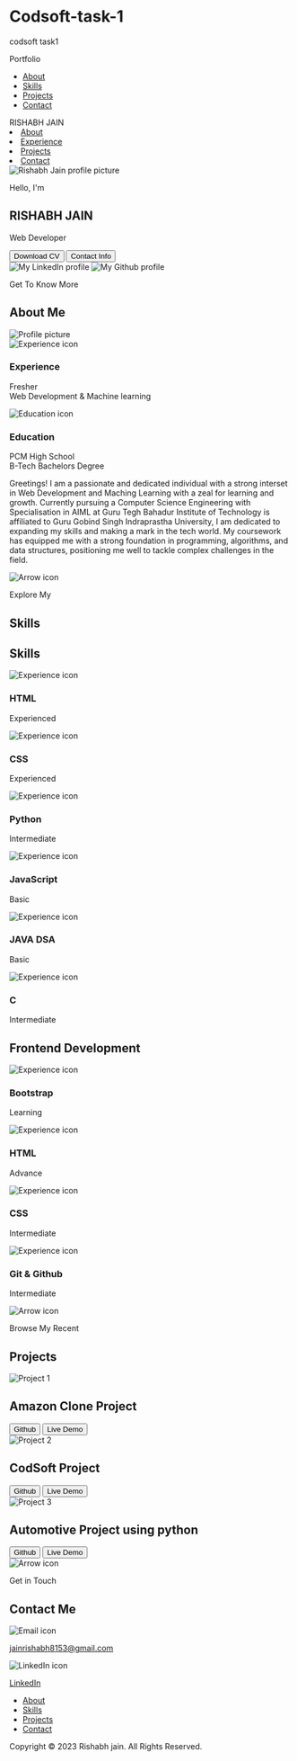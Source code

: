 # Codsoft-task-1
codsoft task1
<!DOCTYPE html>
<html lang="en">
  <head>
    <meta charset="UTF-8" />
    <meta http-equiv="X-UA-Compatible" content="IE=edge" />
    <meta name="viewport" content="width=device-width, initial-scale=1.0" />
    <title>My Portfolio</title>
    <link rel="stylesheet" href="style.css" />
    <link rel="stylesheet" href="mediaqueries.css" />
  </head>
  <body>
    <nav id="desktop-nav">
      <div class="logo">Portfolio</div>
      <div>
        <ul class="nav-links">
          <li><a href="#about">About</a></li>
          <li><a href="#skills">Skills</a></li>
          <li><a href="#projects">Projects</a></li>
          <li><a href="#contact">Contact</a></li>
        </ul>
      </div>
    </nav>
    <nav id="ish-nav">
      <div class="logo">RISHABH JAIN</div>
      <div class="ish-menu">
        <div class="ish-icon" onclick="toggleMenu()">
          <span></span>
          <span></span>
          <span></span>
        </div>
        <div class="menu-links">
          <li><a href="#about" onclick="toggleMenu()">About</a></li>
          <li><a href="#skils" onclick="toggleMenu()">Experience</a></li>
          <li><a href="#projects" onclick="toggleMenu()">Projects</a></li>
          <li><a href="#contact" onclick="toggleMenu()">Contact</a></li>
        </div>
      </div>
    </nav>
    <section id="profile">
      <div class="section__pic-container">
        <img src="./assets/profile-pic (2).jpeg" alt="Rishabh Jain profile picture" />
      </div>
      <div class="section__text">
        <p class="section__text__p1">Hello, I'm</p>
        <h1 class="title">RISHABH JAIN</h1>
        <p class="section__text__p2">Web Developer</p>
        <div class="btn-container">
          <button
            class="btn btn-color-2"
            onclick="window.open('./assets/resume-example.pdf')"
          >
            Download CV
          </button>
          <button class="btn btn-color-1" onclick="location.href='./#contact'">
            Contact Info
          </button>
        </div>
        <div id="socials-container">
          <img
            src="./assets/linkedin.png"
            alt="My LinkedIn profile"
            class="icon"
            onclick="location.href='https://www.linkedin.com/in/rishabh-jain-32257b249/'"
          />
          <img
            src="./assets/github.png"
            alt="My Github profile"
            class="icon"
            onclick="location.href='https://github.com/Rish-tech1/'"
          />
        </div>
      </div>
    </section>
    <section id="about">
      <p class="section__text__p1">Get To Know More</p>
      <h1 class="title">About Me</h1>
      <div class="section-container">
        <div class="section__pic-container">
          <img
            src="./assets/about-pic.jpeg"
            alt="Profile picture"
            class="about-pic"
          />
        </div>
        <div class="about-details-container">
          <div class="about-containers">
            <div class="details-container">
              <img
                src="./assets/experience.png"
                alt="Experience icon"
                class="icon"
              />
              <h3>Experience</h3>
              <p>Fresher<br />Web Development & Machine learning</p>
            </div>
            <div class="details-container">
              <img
                src="./assets/education.png"
                alt="Education icon"
                class="icon"
              />
              <h3>Education</h3>
              <p>PCM High School <br />B-Tech Bachelors Degree</p>
            </div>
          </div>
          <div class="text-container">
            <p>
                Greetings! I am a passionate and dedicated individual with a strong interset in Web Development and Maching
                 Learning with a zeal for learning and growth.
                 Currently pursuing a Computer Science Engineering with Specialisation in AIML at 
                 Guru Tegh Bahadur Institute of Technology is affiliated to Guru Gobind Singh Indraprastha University, 
                 I am dedicated to expanding my skills and making a mark in the tech world. 
                 My coursework has equipped me with a strong foundation in programming, algorithms, and data
                 structures, positioning me well to tackle complex challenges in the field.
            </p>
          </div>
        </div>
      </div>
      <img
        src="./assets/arrow.png"
        alt="Arrow icon"
        class="icon arrow"
        onclick="location.href='./#experience'"
      />
    </section>
    <section id="skills">
      <p class="section__text__p1">Explore My</p>
      <h1 class="title">Skills</h1>
      <div class="skills">
        <div class="about-containers">
          <div class="details-container">
            <h2 class="experience-sub-title">Skills</h2>
            <div class="article-container">
              <article>
                <img
                  src="./assets/checkmark.png"
                  alt="Experience icon"
                  class="icon"
                />
                <div>
                  <h3>HTML</h3>
                  <p>Experienced</p>
                </div>
              </article>
              <article>
                <img
                  src="./assets/checkmark.png"
                  alt="Experience icon"
                  class="icon"
                />
                <div>
                  <h3>CSS</h3>
                  <p>Experienced</p>
                </div>
              </article>
              <article>
                <img
                  src="./assets/checkmark.png"
                  alt="Experience icon"
                  class="icon"
                />
                <div>
                  <h3>Python</h3>
                  <p>Intermediate</p>
                </div>
              </article>
              <article>
                <img
                  src="./assets/checkmark.png"
                  alt="Experience icon"
                  class="icon"
                />
                <div>
                  <h3>JavaScript</h3>
                  <p>Basic</p>
                </div>
              </article>
              <article>
                <img
                  src="./assets/checkmark.png"
                  alt="Experience icon"
                  class="icon"
                />
                <div>
                  <h3>JAVA DSA</h3>
                  <p>Basic</p>
                </div>
              </article>
              <article>
                <img
                  src="./assets/checkmark.png"
                  alt="Experience icon"
                  class="icon"
                />
                <div>
                  <h3>C</h3>
                  <p>Intermediate</p>
                </div>
              </article>
            </div>
          </div>
          <div class="details-container">
            <h2 class="experience-sub-title">Frontend Development</h2>
            <div class="article-container">
              <article>
                <img
                  src="./assets/checkmark.png"
                  alt="Experience icon"
                  class="icon"
                />
                <div>
                  <h3>Bootstrap</h3>
                  <p>Learning</p>
                </div>
              </article>
              <article>
                <img
                  src="./assets/checkmark.png"
                  alt="Experience icon"
                  class="icon"
                />
                <div>
                  <h3>HTML</h3>
                  <p>Advance</p>
                </div>
              </article>
              <article>
                <img
                  src="./assets/checkmark.png"
                  alt="Experience icon"
                  class="icon"
                />
                <div>
                  <h3>CSS</h3>
                  <p>Intermediate</p>
                </div>
              </article>
              <article>
                <img
                  src="./assets/checkmark.png"
                  alt="Experience icon"
                  class="icon"
                />
                <div>
                  <h3>Git & Github</h3>
                  <p>Intermediate</p>
                </div>
              </article>
            </div>
          </div>
        </div>
      </div>
      <img
        src="./assets/arrow.png"
        alt="Arrow icon"
        class="icon arrow"
        onclick="location.href='./#projects'"
      />
    </section>
    <section id="projects">
      <p class="section__text__p1">Browse My Recent</p>
      <h1 class="title">Projects</h1>
      <div class="experience-details-container">
        <div class="about-containers">
          <div class="details-container color-container">
            <div class="article-container">
              <img
                src="./assets/project-1.jpg"
                alt="Project 1"
                class="project-img"
              />
            </div>
            <h2 class="experience-sub-title project-title">Amazon Clone Project</h2>
            <div class="btn-container">
              <button
                class="btn btn-color-2 project-btn"
                onclick="location.href='https://github.com/Rish-tech1/AmazonClone.git'"
              >
                Github
              </button>
              <button
                class="btn btn-color-2 project-btn"
                onclick="location.href='https://github.com/Rish-tech1/AmazonClone.git'"
              >
                Live Demo
              </button>
            </div>
          </div>
          <div class="details-container color-container">
            <div class="article-container">
              <img
                src="./assets/project-2.png"
                alt="Project 2"
                class="project-img"
              />
            </div>
            <h2 class="experience-sub-title project-title">CodSoft Project</h2>
            <div class="btn-container">
              <button
                class="btn btn-color-2 project-btn"
                onclick="location.href='https://github.com/Rish-tech1/codsoft...git'"
              >
                Github
              </button>
              <button
                class="btn btn-color-2 project-btn"
                onclick="location.href='https://github.com/Rish-tech1/codsoft...git'"
              >
                Live Demo
              </button>
            </div>
          </div>
          <div class="details-container color-container">
            <div class="article-container">
              <img
                src="./assets/project-3.png"
                alt="Project 3"
                class="project-img"
              />
            </div>
            <h2 class="experience-sub-title project-title">Automotive Project using python </h2>
            <div class="btn-container">
              <button
                class="btn btn-color-2 project-btn"
                onclick="location.href='https://github.com/Rish-tech1/Automotive-Industry.git'"
              >
                Github
              </button>
              <button
                class="btn btn-color-2 project-btn"
                onclick="location.href='https://github.com/Rish-tech1/Automotive-Industry.git'"
              >
                Live Demo
              </button>
            </div>
          </div>
        </div>
      </div>
      <img
        src="./assets/arrow.png"
        alt="Arrow icon"
        class="icon arrow"
        onclick="location.href='./#projects'"
      />
    </section>
    <section id="contact">
      <p class="section__text__p1">Get in Touch</p>
      <h1 class="title">Contact Me</h1>
      <div class="contact-info-upper-container">
        <div class="contact-info-container">
          <img
            src="./assets/email.png"
            alt="Email icon"
            class="icon contact-icon email-icon"
          />
          <p><a href="mailto:examplemail@gmail.com">jainrishabh8153@gmail.com</a></p>
        </div>
        <div class="contact-info-container">
          <img
            src="./assets/linkedin.png"
            alt="LinkedIn icon"
            class="icon contact-icon"
          />
          <p><a href="https://www.linkedin.com/in/rishabh-jain-32257b249">LinkedIn</a></p>
        </div>
      </div>
    </section>
    <footer>
      <nav>
        <div class="nav-links-container">
          <ul class="nav-links">
            <li><a href="#about">About</a></li>
            <li><a href="#experience">Skills</a></li>
            <li><a href="#projects">Projects</a></li>
            <li><a href="#contact">Contact</a></li>
          </ul>
        </div>
      </nav>
      <p>Copyright &#169; 2023 Rishabh jain. All Rights Reserved.</p>
    </footer>
    <script src="script.js"></script>
  </body>
</html>
